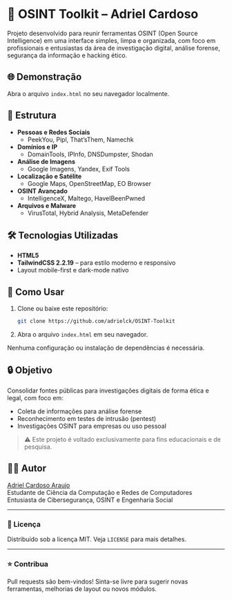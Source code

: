 # 🧠 OSINT Toolkit – Adriel Cardoso

Projeto desenvolvido para reunir ferramentas OSINT (Open Source Intelligence) em uma interface simples, limpa e organizada, com foco em profissionais e entusiastas da área de investigação digital, análise forense, segurança da informação e hacking ético.

## 🌐 Demonstração

Abra o arquivo `index.html` no seu navegador localmente.

## 📁 Estrutura

- **Pessoas e Redes Sociais**
  - PeekYou, Pipl, That’sThem, Namechk
- **Domínios e IP**
  - DomainTools, IPInfo, DNSDumpster, Shodan
- **Análise de Imagens**
  - Google Imagens, Yandex, Exif Tools
- **Localização e Satélite**
  - Google Maps, OpenStreetMap, EO Browser
- **OSINT Avançado**
  - IntelligenceX, Maltego, HaveIBeenPwned
- **Arquivos e Malware**
  - VirusTotal, Hybrid Analysis, MetaDefender

## 🛠️ Tecnologias Utilizadas

- **HTML5**
- **TailwindCSS 2.2.19** – para estilo moderno e responsivo
- Layout mobile-first e dark-mode nativo

## 🚀 Como Usar

1. Clone ou baixe este repositório:
   ```bash
   git clone https://github.com/adrielck/OSINT-Toolkit
   ```
2. Abra o arquivo `index.html` em seu navegador.

Nenhuma configuração ou instalação de dependências é necessária.

## 🔒 Objetivo

Consolidar fontes públicas para investigações digitais de forma ética e legal, com foco em:

- Coleta de informações para análise forense
- Reconhecimento em testes de intrusão (pentest)
- Investigações OSINT para empresas ou uso pessoal

> ⚠️ Este projeto é voltado exclusivamente para fins educacionais e de pesquisa.

## 👨‍💻 Autor

[Adriel Cardoso Araujo](https://www.linkedin.com/in/adrielck/)  
Estudante de Ciência da Computação e Redes de Computadores  
Entusiasta de Cibersegurança, OSINT e Engenharia Social

---

### 📎 Licença

Distribuído sob a licença MIT. Veja `LICENSE` para mais detalhes.

---

### ⭐ Contribua

Pull requests são bem-vindos! Sinta-se livre para sugerir novas ferramentas, melhorias de layout ou novos módulos.
